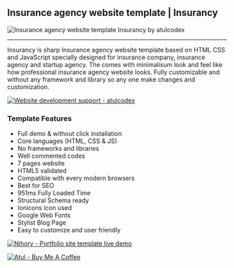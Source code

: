 ## Insurance agency website template | Insurancy

![Insurance agency website template Insurancy by atulcodex](https://i.ibb.co/D9KbWmJ/Insurance-agency-website-template-Insurancy-by-atulcodex.png)


---

Insurancy is sharp Insurance agency website template based on HTML CSS and JavaScript specially designed for insurance company, insurance agency and startup agency. The comes with minimalisum look and feel like how professional insurance agency website looks. Fully customizable and without any framework and library so any one make changes and customization.


[![Website development support - atulcodex](https://i.ibb.co/17LL7BY/Support-atulcodex.png)](https://wa.link/cnhdx2)



### Template Features
- Full demo & without click installation
- Core languages (HTML, CSS & JS)
- No frameworks and libraries
- Well commented codes
- 7 pages website
- HTML5 validated
- Compatible with every modern browsers
- Best for SEO
- 951ms Fully Loaded Time
- Structural Schema ready
- Ionicons icon used
- Google Web Fonts
- Stylist Blog Page
- Easy to customize and user friendly




[![Nihory - Portfolio site template live demo](https://i.ibb.co/vwN8cgW/live-demo.png)](https://https://insurancy-atulcodex.netlify.app/)



[![Atul - Buy Me A Coffee](https://i.ibb.co/7rR9S4L/buy-me-a-coffee.png)](https://www.buymeacoffee.com/atulcodex)